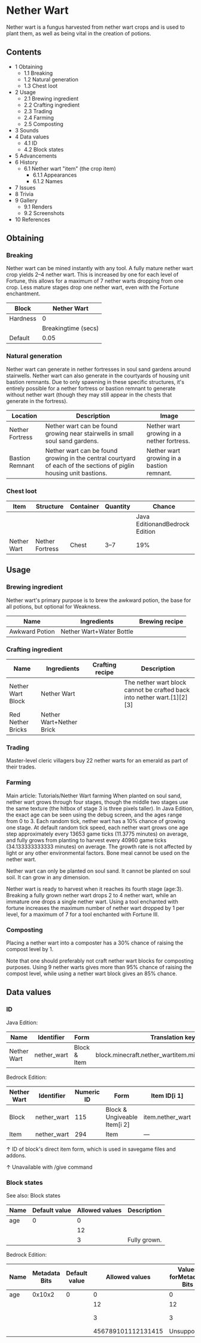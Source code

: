 # Nether Wart
Nether wart is a fungus harvested from nether wart crops and is used to plant them, as well as being vital in the creation of potions.

## Contents
- 1 Obtaining
	- 1.1 Breaking
	- 1.2 Natural generation
	- 1.3 Chest loot
- 2 Usage
	- 2.1 Brewing ingredient
	- 2.2 Crafting ingredient
	- 2.3 Trading
	- 2.4 Farming
	- 2.5 Composting
- 3 Sounds
- 4 Data values
	- 4.1 ID
	- 4.2 Block states
- 5 Advancements
- 6 History
	- 6.1 Nether wart "item" (the crop item)
		- 6.1.1 Appearances
		- 6.1.2 Names
- 7 Issues
- 8 Trivia
- 9 Gallery
	- 9.1 Renders
	- 9.2 Screenshots
- 10 References

## Obtaining
### Breaking
Nether wart can be mined instantly with any tool. A fully mature nether wart crop yields 2–4 nether wart. This is increased by one for each level of Fortune, this allows for a maximum of 7 nether warts dropping from one crop. Less mature stages drop one nether wart, even with the Fortune enchantment.

| Block    | Nether Wart         |
|----------|---------------------|
| Hardness | 0                   |
|          | Breakingtime (secs) |
| Default  | 0.05                |

### Natural generation
Nether wart can generate in nether fortresses in soul sand gardens around stairwells. Nether wart can also generate in the courtyards of housing unit bastion remnants. Due to only spawning in these specific structures, it's entirely possible for a nether fortress or bastion remnant to generate without nether wart (though they may still appear in the chests that generate in the fortress). 

| Location        | Description                                                                                                        | Image                                     |
|-----------------|--------------------------------------------------------------------------------------------------------------------|-------------------------------------------|
| Nether Fortress | Nether wart can be found growing near stairwells in small soul sand gardens.                                       | Nether wart growing in a nether fortress. |
| Bastion Remnant | Nether wart can be found growing in the central courtyard of each of the sections of piglin housing unit bastions. | Nether wart growing in a bastion remnant. |



### Chest loot
| Item        | Structure       | Container | Quantity | Chance                         |
|-------------|-----------------|-----------|----------|--------------------------------|
|             |                 |           |          | Java EditionandBedrock Edition |
| Nether Wart | Nether Fortress | Chest     | 3–7      | 19%                            |

## Usage
### Brewing ingredient
Nether wart's primary purpose is to brew the awkward potion, the base for all potions, but optional for Weakness.

| Name           | Ingredients              | Brewing recipe |
|----------------|--------------------------|----------------|
| Awkward Potion | Nether Wart+Water Bottle |                |

### Crafting ingredient
| Name              | Ingredients              | Crafting recipe | Description                                                             |
|-------------------|--------------------------|-----------------|-------------------------------------------------------------------------|
| Nether Wart Block | Nether Wart              |                 | The nether wart block cannot be crafted back into nether wart.[1][2][3] |
| Red Nether Bricks | Nether Wart+Nether Brick |                 |                                                                         |

### Trading
Master-level cleric villagers buy 22 nether warts for an emerald as part of their trades.

### Farming
Main article: Tutorials/Nether Wart farming
When planted on soul sand, nether wart grows through four stages, though the middle two stages use the same texture (the hitbox of stage 3 is three pixels taller). In Java Edition, the exact age can be seen using the debug screen, and the ages range from 0 to 3. Each random tick, nether wart has a 10% chance of growing one stage. At default random tick speed, each nether wart grows one age step approximately every 13653 game ticks (11.3775 minutes) on average, and fully grows from planting to harvest every 40960 game ticks (34.133333333333 minutes) on average. The growth rate is not affected by light or any other environmental factors. Bone meal cannot be used on the nether wart.

Nether wart can only be planted on soul sand. It cannot be planted on soul soil. It can grow in any dimension.

Nether wart is ready to harvest when it reaches its fourth stage (age:3). Breaking a fully grown nether wart drops 2 to 4 nether wart, while an immature one drops a single nether wart. Using a tool enchanted with fortune increases the maximum number of nether wart dropped by 1 per level, for a maximum of 7 for a tool enchanted with Fortune III.

### Composting
Placing a nether wart into a composter has a 30% chance of raising the compost level by 1.

Note that one should preferably not craft nether wart blocks for composting purposes. Using 9 nether warts gives more than 95% chance of raising the compost level, while using a nether wart block gives an 85% chance.

## Data values
### ID
Java Edition:

| Name        | Identifier  | Form         | Translation key                                       |
|-------------|-------------|--------------|-------------------------------------------------------|
| Nether Wart | nether_wart | Block & Item | block.minecraft.nether_wartitem.minecraft.nether_wart |

Bedrock Edition:

| Nether Wart | Identifier  | Numeric ID | Form                         | Item ID[i 1]     | Translation key       |
|-------------|-------------|------------|------------------------------|------------------|-----------------------|
| Block       | nether_wart | 115        | Block & Ungiveable Item[i 2] | item.nether_wart | tile.nether_wart.name |
| Item        | nether_wart | 294        | Item                         | —                | item.nether_wart.name |


↑ ID of block's direct item form, which is used in savegame files and addons.

↑ Unavailable with /give command


### Block states
See also: Block states

| Name | Default value | Allowed values | Description  |
|------|---------------|----------------|--------------|
| age  | 0             | 0              |              |
|      |               | 12             |              |
|      |               | 3              | Fully grown. |

Bedrock Edition:

| Name | Metadata Bits | Default value | Allowed values     | Values forMetadata Bits | Description  |
|------|---------------|---------------|--------------------|-------------------------|--------------|
| age  | 0x10x2        | 0             | 0                  | 0                       |              |
|      |               |               | 12                 | 12                      |              |
|      |               |               | 3                  | 3                       | Fully grown. |
|      |               |               | 456789101112131415 | Unsupported             | Unused       |



